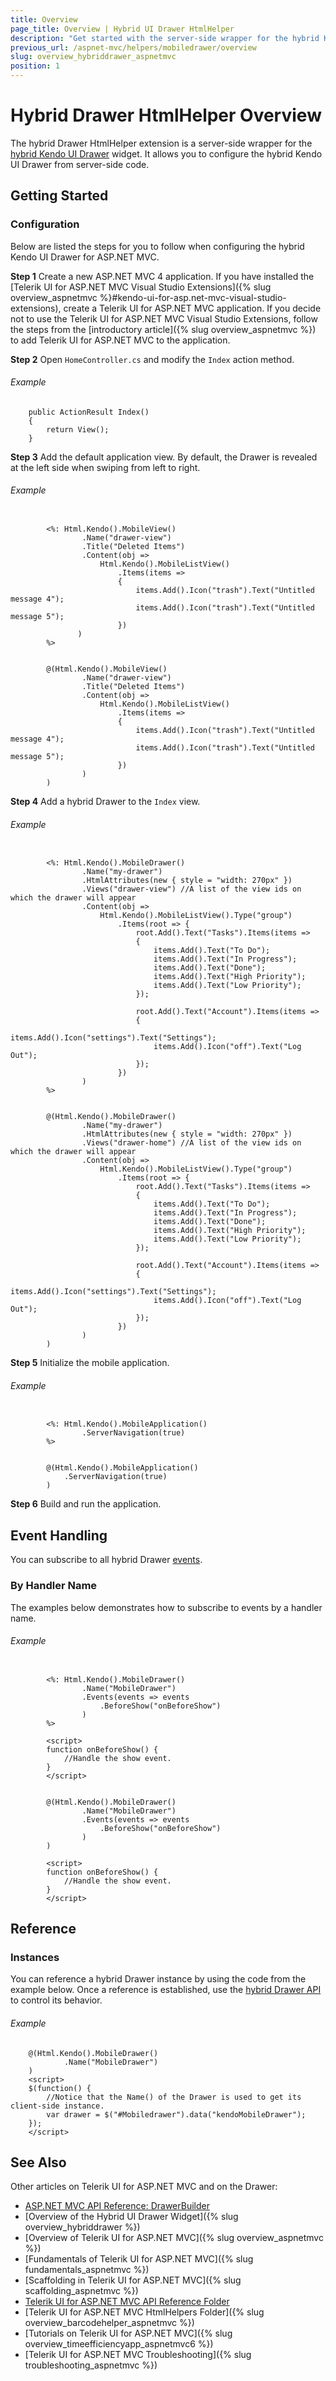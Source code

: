 ```yaml
---
title: Overview
page_title: Overview | Hybrid UI Drawer HtmlHelper
description: "Get started with the server-side wrapper for the hybrid Kendo UI Drawer widget for ASP.NET MVC."
previous_url: /aspnet-mvc/helpers/mobiledrawer/overview
slug: overview_hybriddrawer_aspnetmvc
position: 1
---
```


# Hybrid Drawer HtmlHelper Overview

The hybrid Drawer HtmlHelper extension is a server-side wrapper for the [hybrid Kendo UI Drawer](http://demos.telerik.com/kendo-ui/m/index#drawer/index) widget. It allows you to configure the hybrid Kendo UI Drawer from server-side code.

## Getting Started

### Configuration

Below are listed the steps for you to follow when configuring the hybrid Kendo UI Drawer for ASP.NET MVC.

**Step 1** Create a new ASP.NET MVC 4 application. If you have installed the [Telerik UI for ASP.NET MVC Visual Studio Extensions]({% slug overview_aspnetmvc %}#kendo-ui-for-asp.net-mvc-visual-studio-extensions), create a Telerik UI for ASP.NET MVC application. If you decide not to use the Telerik UI for ASP.NET MVC Visual Studio Extensions, follow the steps from the [introductory article]({% slug overview_aspnetmvc %}) to add Telerik UI for ASP.NET MVC to the application.

**Step 2** Open `HomeController.cs` and modify the `Index` action method.

###### Example

        public ActionResult Index()
        {
            return View();
        }

**Step 3** Add the default application view. By default, the Drawer is revealed at the left side when swiping from left to right.

###### Example

```tab-ASPX

        <%: Html.Kendo().MobileView()
                .Name("drawer-view")
                .Title("Deleted Items")
                .Content(obj =>
                    Html.Kendo().MobileListView()
                        .Items(items =>
                        {
                            items.Add().Icon("trash").Text("Untitled message 4");
                            items.Add().Icon("trash").Text("Untitled message 5");
                        })
               )
        %>
```
```tab-Razor

        @(Html.Kendo().MobileView()
                .Name("drawer-view")
                .Title("Deleted Items")
                .Content(obj =>
                    Html.Kendo().MobileListView()
                        .Items(items =>
                        {
                            items.Add().Icon("trash").Text("Untitled message 4");
                            items.Add().Icon("trash").Text("Untitled message 5");
                        })
                )
        )
```

**Step 4** Add a hybrid Drawer to the `Index` view.

###### Example

```tab-ASPX

        <%: Html.Kendo().MobileDrawer()
                .Name("my-drawer")
                .HtmlAttributes(new { style = "width: 270px" })
                .Views("drawer-view") //A list of the view ids on which the drawer will appear
                .Content(obj =>
                    Html.Kendo().MobileListView().Type("group")
                        .Items(root => {
                            root.Add().Text("Tasks").Items(items =>
                            {
                                items.Add().Text("To Do");
                                items.Add().Text("In Progress");
                                items.Add().Text("Done");
                                items.Add().Text("High Priority");
                                items.Add().Text("Low Priority");
                            });

                            root.Add().Text("Account").Items(items =>
                            {
                                items.Add().Icon("settings").Text("Settings");
                                items.Add().Icon("off").Text("Log Out");
                            });
                        })
                )
        %>
```
```tab-Razor

        @(Html.Kendo().MobileDrawer()
                .Name("my-drawer")
                .HtmlAttributes(new { style = "width: 270px" })
                .Views("drawer-home") //A list of the view ids on which the drawer will appear
                .Content(obj =>
                    Html.Kendo().MobileListView().Type("group")
                        .Items(root => {
                            root.Add().Text("Tasks").Items(items =>
                            {
                                items.Add().Text("To Do");
                                items.Add().Text("In Progress");
                                items.Add().Text("Done");
                                items.Add().Text("High Priority");
                                items.Add().Text("Low Priority");
                            });

                            root.Add().Text("Account").Items(items =>
                            {
                                items.Add().Icon("settings").Text("Settings");
                                items.Add().Icon("off").Text("Log Out");
                            });
                        })
                )
        )
```

**Step 5** Initialize the mobile application.

###### Example

```tab-ASPX

        <%: Html.Kendo().MobileApplication()
                .ServerNavigation(true)
        %>
```
```tab-Razor

        @(Html.Kendo().MobileApplication()
            .ServerNavigation(true)
        )
```

**Step 6** Build and run the application.

## Event Handling

You can subscribe to all hybrid Drawer [events](/api/javascript/mobile/ui/drawer#events).

### By Handler Name

The examples below demonstrates how to subscribe to events by a handler name.

###### Example

```tab-ASPX

        <%: Html.Kendo().MobileDrawer()
                .Name("MobileDrawer")
                .Events(events => events
                    .BeforeShow("onBeforeShow")
                )
        %>

        <script>
        function onBeforeShow() {
            //Handle the show event.
        }
        </script>
```
```tab-Razor

        @(Html.Kendo().MobileDrawer()
                .Name("MobileDrawer")
                .Events(events => events
                    .BeforeShow("onBeforeShow")
                )
        )

        <script>
        function onBeforeShow() {
            //Handle the show event.
        }
        </script>
```

## Reference

### Instances

You can reference a hybrid Drawer instance by using the code from the example below. Once a reference is established, use the [hybrid Drawer API](/api/javascript/mobile/ui/drawer#methods) to control its behavior.

###### Example

        @(Html.Kendo().MobileDrawer()
                .Name("MobileDrawer")
        )
        <script>
        $(function() {
            //Notice that the Name() of the Drawer is used to get its client-side instance.
            var drawer = $("#Mobiledrawer").data("kendoMobileDrawer");
        });
        </script>

## See Also

Other articles on Telerik UI for ASP.NET MVC and on the Drawer:

* [ASP.NET MVC API Reference: DrawerBuilder](/api/aspnet-mvc/Kendo.Mvc.UI.Fluent/MobileDrawerBuilder)
* [Overview of the Hybrid UI Drawer Widget]({% slug overview_hybriddrawer %})
* [Overview of Telerik UI for ASP.NET MVC]({% slug overview_aspnetmvc %})
* [Fundamentals of Telerik UI for ASP.NET MVC]({% slug fundamentals_aspnetmvc %})
* [Scaffolding in Telerik UI for ASP.NET MVC]({% slug scaffolding_aspnetmvc %})
* [Telerik UI for ASP.NET MVC API Reference Folder](/api/aspnet-mvc/Kendo.Mvc/AggregateFunction)
* [Telerik UI for ASP.NET MVC HtmlHelpers Folder]({% slug overview_barcodehelper_aspnetmvc %})
* [Tutorials on Telerik UI for ASP.NET MVC]({% slug overview_timeefficiencyapp_aspnetmvc6 %})
* [Telerik UI for ASP.NET MVC Troubleshooting]({% slug troubleshooting_aspnetmvc %})
